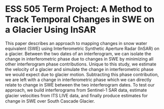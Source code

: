 # ESS 505 Term Project: A Method to Track Temporal Changes in SWE on a Glacier Using InSAR

This paper describes an approach to mapping changes in snow water equivalent (SWE) using Interferometric Synthetic Aperture Radar (InSAR) on a glacier. Between the two dates of an interferogram, we can isolate the change in interferometric phase due to changes in SWE by minimizing all other interferogram phase contributions. Unique to this study, we estimate the velocity of a glacier and simulate the change in interferometric phase we would expect due to glacier motion. Subtracting this phase contribution, we are left with a change in interferometric phase which we can directly relate to change in SWE between the two interferogram dates. To test our approach, we build interferograms from Sentinel-1 SAR data, estimate glacier velocities from ITS LIVE data, and ﬁnally produce estimates for change in SWE over South Cascade Glacier.
